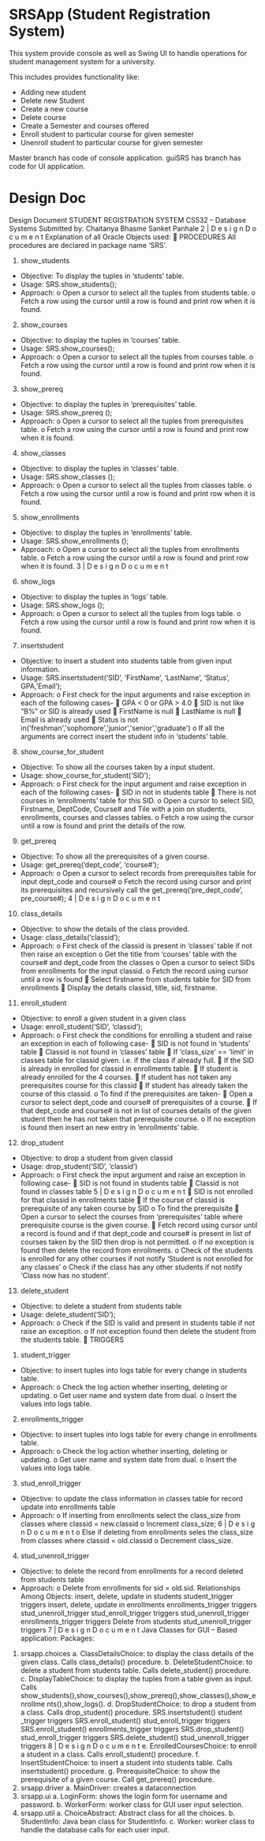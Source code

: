 # SRSApp (Student Registration System)
This system provide console as well as Swing UI to handle operations for student management system for a university.

This includes provides functionality like:
* Adding new student
* Delete new Student
* Create a new course
* Delete course
* Create a Semester and courses offered
* Enroll student to particular course for given semester
* Unenroll student to particular course for given semester


Master branch has code of console application.
guiSRS has branch has code for UI application.


# Design Doc
Design Document
STUDENT REGISTRATION SYSTEM
CS532 – Database Systems
Submitted by:
Chaitanya Bhasme
Sanket Panhale
2 | D e s i g n D o c u m e n t
Explanation of all Oracle Objects used:
 PROCEDURES
All procedures are declared in package name ‘SRS’.
1) show_students
- Objective: To display the tuples in ‘students’ table.
- Usage: SRS.show_students();
- Approach:
o Open a cursor to select all the tuples from students table.
o Fetch a row using the cursor until a row is found and print row when it is
found.
2) show_courses
- Objective: to display the tuples in ‘courses’ table.
- Usage: SRS.show_courses();
- Approach:
o Open a cursor to select all the tuples from courses table.
o Fetch a row using the cursor until a row is found and print row when it is
found.
3) show_prereq
- Objective: to display the tuples in ‘prerequisites’ table.
- Usage: SRS.show_prereq ();
- Approach:
o Open a cursor to select all the tuples from prerequisites table.
o Fetch a row using the cursor until a row is found and print row when it is
found.
4) show_classes
- Objective: to display the tuples in ‘classes’ table.
- Usage: SRS.show_classes ();
- Approach:
o Open a cursor to select all the tuples from classes table.
o Fetch a row using the cursor until a row is found and print row when it is
found.
5) show_enrollments
- Objective: to display the tuples in ‘enrollments’ table.
- Usage: SRS.show_enrollments ();
- Approach:
o Open a cursor to select all the tuples from enrollments table.
o Fetch a row using the cursor until a row is found and print row when it is
found.
3 | D e s i g n D o c u m e n t
6) show_logs
- Objective: to display the tuples in ‘logs’ table.
- Usage: SRS.show_logs ();
- Approach:
o Open a cursor to select all the tuples from logs table.
o Fetch a row using the cursor until a row is found and print row when it is
found.
7) insertstudent
- Objective: to insert a student into students table from given input information.
- Usage: SRS.insertstudent(‘SID’, ‘FirstName’, ‘LastName’, ‘Status’, GPA,’Email’);
- Approach:
o First check for the input arguments and raise exception in each of the
following cases-
 GPA < 0 or GPA > 4.0
 SID is not like “B%” or SID is already used
 FirstName is null
 LastName is null
 Email is already used
 Status is not in('freshman','sophomore','junior','senior','graduate')
o If all the arguments are correct insert the student info in ‘students’ table.
8) show_course_for_student
- Objective: To show all the courses taken by a input student.
- Usage: show_course_for_student(‘SID’);
- Approach:
o First check for the input argument and raise exception in each of the
following cases-
 SID in not in students table
 There is not courses in ‘enrollments’ table for this SID.
o Open a cursor to select SID, Firstname, DeptCode, Course# and Tile with a
join on students, enrollments, courses and classes tables.
o Fetch a row using the cursor until a row is found and print the details of
the row.
9) get_prereq
- Objective: To show all the prerequisites of a given course.
- Usage: get_prereq(‘dept_code’, ‘course#’);
- Approach:
o Open a cursor to select records from prerequisites table for input
dept_code and course#
o Fetch the record using cursor and print its prerequisites and recursively
call the get_prereq(‘pre_dept_code’, pre_course#);
4 | D e s i g n D o c u m e n t
10) class_details
- Objective: to show the details of the class provided.
- Usage: class_details(‘classid’);
- Approach:
o First check of the classid is present in ‘classes’ table if not then raise an
exception
o Get the title from ‘courses’ table with the course# and dept_code from
the classes
o Open a cursor to select SIDs from enrollments for the input classid.
o Fetch the record using cursor until a row is found
 Select firstname from students table for SID from enrollments
 Display the details classid, title, sid, firstname.
11) enroll_student
- Objective: to enroll a given student in a given class
- Usage: enroll_student(‘SID’, ‘classid’);
- Approach:
o First check the conditions for enrolling a student and raise an exception
in each of following case-
 SID is not found in ‘students’ table
 Classid is not found in ‘classes’ table
 If ‘class_size’ == ‘limit’ in classes table for classid given. i.e. if the
class if already full.
 If the SID is already in enrolled for classid in enrollments table.
 If student is already enrolled for the 4 courses.
 If student has not taken any prerequisites course for this classid
 If student has already taken the course of this classid.
o To find if the prerequisites are taken-
 Open a cursor to select dept_code and course# of prerequisites of
a course.
 If that dept_code and course# is not in list of courses details of
the given student then he has not taken that prerequisite course.
o If no exception is found then insert an new entry in ‘enrollments’ table.
12) drop_student
- Objective: to drop a student from given classid
- Usage: drop_student(‘SID’, ‘classid’)
- Approach:
o First check the input argument and raise an exception in following case-
 SID is not found in students table
 Classid is not found in classes table
5 | D e s i g n D o c u m e n t
 SID is not enrolled for that classid in enrollments table
 If the course of classid is prerequisite of any taken course by SID
o To find the prerequisite
 Open a cursor to select the courses from ‘prerequisites’ table
where prerequisite course is the given course.
 Fetch record using cursor until a record is found and if that
dept_code and course# is present in list of courses taken by the
SID then drop is not permitted.
o If no exception is found then delete the record from enrollments.
o Check of the students is enrolled for any other courses if not notify
‘Student is not enrolled for any classes’
o Check if the class has any other students if not notify ‘Class now has no
student’.
13) delete_student
- Objective: to delete a student from students table
- Usage: delete_student(‘SID’);
- Approach:
o Check if the SID is valid and present in students table if not raise an
exception.
o If not exception found then delete the student from the students table.
 TRIGGERS
1) student_trigger
- Objective: to insert tuples into logs table for every change in students table.
- Approach:
o Check the log action whether inserting, deleting or updating.
o Get user name and system date from dual.
o Insert the values into logs table.
2) enrollments_trigger
- Objective: to insert tuples into logs table for every change in enrollments table.
- Approach:
o Check the log action whether inserting, deleting or updating.
o Get user name and system date from dual.
o Insert the values into logs table.
3) stud_enroll_trigger
- Objective: to update the class information in classes table for record update into
enrollments table
- Approach:
o If inserting from enrollments select the class_size from classes where
classid = new.classid
o Increment class_size;
6 | D e s i g n D o c u m e n t
o Else if deleting from enrollments seles the class_size from classes where
classid = old.classid
o Decrement class_size.
4) stud_unenroll_trigger
- Objective: to delete the record from enrollments for a record deleted from
students table
- Approach:
o Delete from enrollments for sid = old.sid.
Relationships Among Objects:
insert, delete,
update in
students
student_trigger
triggers
insert, delete,
update in
enrollments
enrollments_trigger
triggers
stud_unenroll_trigger stud_enroll_trigger
triggers
stud_unenroll_trigger enrollments_trigger
triggers
Delete from students stud_unenroll_trigger
triggers
7 | D e s i g n D o c u m e n t
Java Classes for GUI – Based application:
Packages:
1) srsapp.choices
a. ClassDetailsChoice: to display the class details of the given class. Calls
class_details() procedure.
b. DeleteStudentChoice: to delete a student from students table. Calls
delete_student() procedure.
c. DisplayTableChoice: to display the tuples from a table given as input. Calls
show_students(),show_courses(),show_prereq(),show_classes(),show_enrollme
nts(),show_logs().
d. DropStudentChoice: to drop a student from a class. Calls drop_student()
procedure.
SRS.insertstudent() student _trigger
triggers
SRS.enroll_student() stud_enroll_trigger
triggers
SRS.enroll_student() enrollments_trigger
triggers
SRS.drop_student() stud_enroll_trigger
triggers
SRS.delete_student() stud_unenroll_trigger
triggers
8 | D e s i g n D o c u m e n t
e. EnrolledCoursesChoice: to enroll a student in a class. Calls enroll_student()
procedure.
f. InsertStudentChoice: to insert a student into students table. Calls insertstudent()
procedure.
g. PrerequisiteChoice: to show the prerequisite of a given course. Call get_prereq()
procedure.
2) srsapp.driver
a. MainDriver: creates a dataconnection
3) srsapp.ui
a. LoginForm: shows the login form for username and password.
b. WorkerForm: worker class for GUI user input selection.
4) srsapp.util
a. ChoiceAbstract: Abstract class for all the choices.
b. StudentInfo: Java bean class for StudentInfo.
c. Worker: worker class to handle the database calls for each user input.
